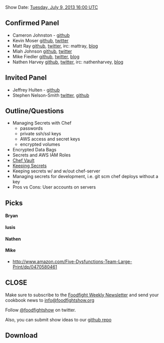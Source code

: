 Show Date:  [Tuesday, July 9, 2013 16:00 UTC](http://www.timeanddate.com/worldclock/fixedtime.html?msg=Food+Fight+Show+-+Secret+Chef&iso=20130709T12&p1=1928&ah=1)

Confirmed Panel<a name="panel"></a>
-----
* Cameron Johnston - [github](https://github.com/cwjohnston)
* Kevin Moser  [github](https://github.com/moserke), [twitter](https://twitter.com/moserke)
* Matt Ray [github](http://github.com/mattray), [twitter](http://twitter.com/mattray), irc: mattray, [blog](http://www.leastresistance.net/)
* Miah Johnson [github](https://github.com/miah), [twitter](https://twitter.com/miah_)
* Mike Fiedler [github](http://github.com/miketheman), [twitter](http://twitter.com/mikefiedler), [blog](http://www.miketheman.net)
* Nathen Harvey [github](http://github.com/nathenharvey), [twitter](http://twitter.com/nathenharvey), irc: nathenharvey, [blog](http://nathenharvey.com)

Invited Panel<a name="panel"></a>
-----
* Jeffrey Hulten - [github](https://github.com/jhulten)
* Stephen Nelson-Smith [twitter](https://twitter.com/lordcope), [github](http://github.com/lordcope)

Outline/Questions
-----------------

* Managing Secrets with Chef
  * passwords
  * private ssh/ssl keys
  * AWS access and secret keys
  * encrypted volumes
* Encrypted Data Bags
* Secrets and AWS IAM Roles
* [Chef Vault](http://rubygems.org/gems/chef-vault)
* [Keeping Secrets](http://wiki.opscode.com/display/chef/Keeping+Secrets)
* Keeping secrets w/ and w/out chef-server
* Managing secrets for development, i.e. git scm chef deploys without a key
* Pros vs Cons: User accounts on servers

Picks<a name="picks"></a>
-----

#### Bryan  

#### lusis  

#### Nathen  

#### Mike

- http://www.amazon.com/Five-Dysfunctions-Team-Large-Print/dp/0470580461


CLOSE
-----

Make sure to subscribe to the [Foodfight Weekly Newsletter](http://bit.ly/ffsmail) and send your cookbook
news to info@foodfightshow.org

Follow [@foodfightshow](http://twitter.com/foodfightshow) on twitter.

Also, you can submit show ideas to our [github repo](https://github.com/foodfight/showz)



Download
--------

